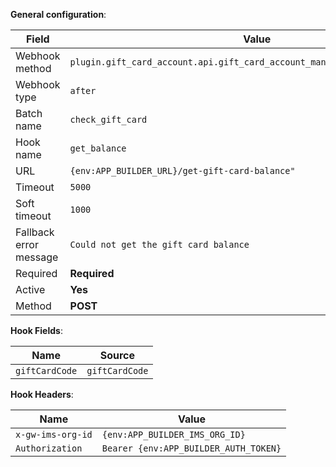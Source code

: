 **General configuration**:

Field | Value
--- | ---
Webhook method | `plugin.gift_card_account.api.gift_card_account_management.check_gift_card`
Webhook type | `after`
Batch name | `check_gift_card`
Hook name | `get_balance`
URL | `{env:APP_BUILDER_URL}/get-gift-card-balance"`
Timeout | `5000`
Soft timeout | `1000`
Fallback error message | `Could not get the gift card balance`
Required | **Required**
Active | **Yes**
Method | **POST**

**Hook Fields**:

Name | Source
--- | ---
`giftCardCode` | `giftCardCode`

**Hook Headers**:

Name | Value
--- | ---
`x-gw-ims-org-id` | `{env:APP_BUILDER_IMS_ORG_ID}`
`Authorization` | `Bearer {env:APP_BUILDER_AUTH_TOKEN}`
